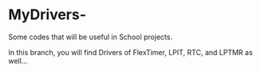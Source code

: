 # MyDrivers-
Some codes that will be useful in School projects.

In this branch, you will find Drivers of
FlexTimer, 
LPIT, 
RTC, 
and LPTMR as well...
